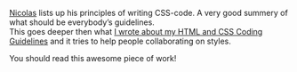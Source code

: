 
<a href="http://nicolasgallagher.com/">Nicolas</a> lists up his principles of writing CSS-code. A very good summery of what should be everybody’s guidelines.<br>
This goes deeper then what <a href="https://www.hansreinl.de/archive/my-coding-style-and-guidelines/">I wrote about my HTML and CSS Coding Guidelines</a> and it tries to help people collaborating on styles.

You should read this awesome piece of work!

